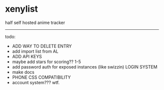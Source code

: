 # xenylist
half self hosted anime tracker

________________

todo:
- ADD WAY TO DELETE ENTRY
- add import list from AL 
- ADD API KEYS  
- maybe add stars for scoring?? 1-5
- add password auth for exposed instances (like swizzin) LOGIN SYSTEM 
- make docs 
- PHONE CSS COMPATIBILITY
- account system??? wtf.


